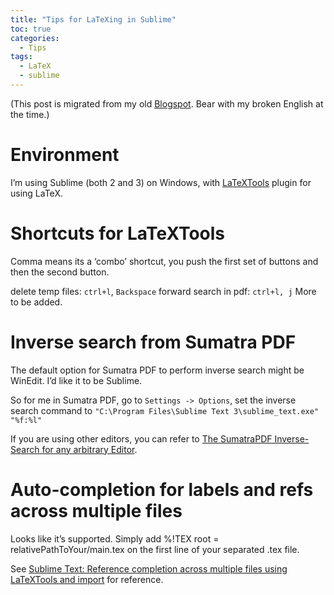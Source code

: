 ```yaml
---
title: "Tips for LaTeXing in Sublime"
toc: true
categories:
  - Tips
tags:
  - LaTeX
  - sublime
---
```


(This post is migrated from my old [Blogspot](https://jwt625.blogspot.com/2017/05/tips-for-latexing-in-sublime.html). Bear with my broken English at the time.)

# Environment
I’m using Sublime (both 2 and 3) on Windows, with [LaTeXTools](https://github.com/SublimeText/LaTeXTools) plugin for using LaTeX.

# Shortcuts for LaTeXTools
Comma means its a ‘combo’ shortcut, you push the first set of buttons and then the second button.

delete temp files: `ctrl+l`, `Backspace`
forward search in pdf: `ctrl+l, j`
More to be added.

# Inverse search from Sumatra PDF
The default option for Sumatra PDF to perform inverse search might be WinEdit. I’d like it to be Sublime.

So for me in Sumatra PDF, go to `Settings -> Options`, set the inverse search command to `"C:\Program Files\Sublime Text 3\sublime_text.exe" "%f:%l"`

If you are using other editors, you can refer to [The SumatraPDF Inverse-Search for any arbitrary Editor](https://tex.stackexchange.com/questions/125546/the-sumatrapdf-inverse-search-for-any-arbitrary-editor).

# Auto-completion for labels and refs across multiple files
Looks like it’s supported. Simply add %!TEX root = relativePathToYour/main.tex on the first line of your separated .tex file.

See [Sublime Text: Reference completion across multiple files using LaTeXTools and import](https://tex.stackexchange.com/questions/345519/sublime-text-reference-completion-across-multiple-files-using-latextools-and-im) for reference.

